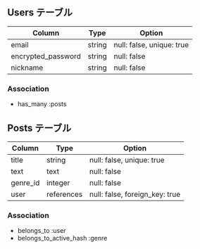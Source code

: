 ## Users テーブル

| Column             | Type    | Option                    |
| ------------------ | ------- | ------------------------- |
| email              | string  | null: false, unique: true |
| encrypted_password | string  | null: false               |
| nickname           | string  | null: false               |

### Association

- has_many :posts

## Posts テーブル

| Column   | Type       | Option                         |
| -------- | ---------- | ------------------------------ |
| title    | string     | null: false, unique: true      |
| text     | text       | null: false                    |
| genre_id | integer    | null: false                    |
| user     | references | null: false, foreign_key: true |

### Association

- belongs_to :user
- belongs_to_active_hash :genre